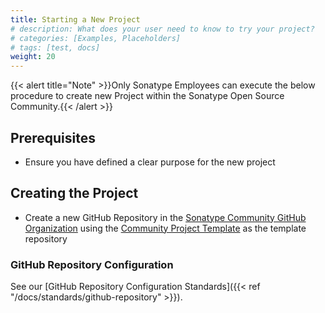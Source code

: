 ```yaml
---
title: Starting a New Project
# description: What does your user need to know to try your project?
# categories: [Examples, Placeholders]
# tags: [test, docs]
weight: 20
---
```


{{< alert title="Note" >}}Only Sonatype Employees can execute the below procedure to create new Project within the Sonatype Open Source Community.{{< /alert >}}

## Prerequisites

- Ensure you have defined a clear purpose for the new project

## Creating the Project

- Create a new GitHub Repository in the [Sonatype Community GitHub Organization](https://github.com/organizations/sonatype-nexus-community/repositories/new) using the [Community Project Template](https://github.com/sonatype-nexus-community/community-project-template) as the template repository

### GitHub Repository Configuration

See our [GitHub Repository Configuration Standards]({{< ref "/docs/standards/github-repository" >}}).